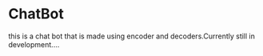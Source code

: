 # ChatBot
this is  a chat bot that is made using encoder and decoders.Currently still in development....

